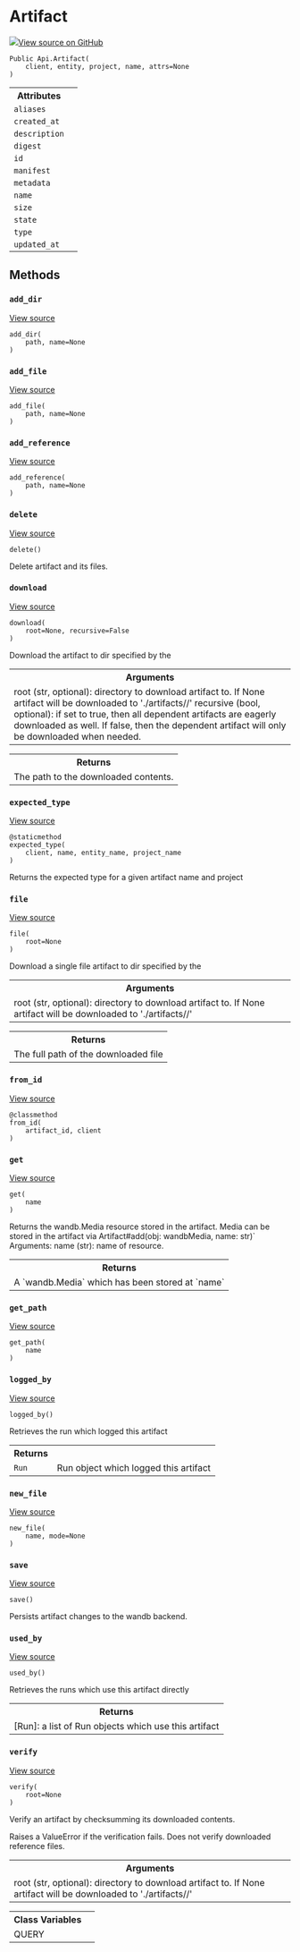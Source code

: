 # Artifact

<!-- Insert buttons and diff -->


[![](https://www.tensorflow.org/images/GitHub-Mark-32px.png)View source on GitHub](https://www.github.com/wandb/client/tree/master/wandb/apis/public.py#L2447-L3148)






<pre class="devsite-click-to-copy prettyprint lang-py tfo-signature-link">
<code>Public Api.Artifact(
    client, entity, project, name, attrs=None
)
</code></pre>



<!-- Placeholder for "Used in" -->




<!-- Tabular view -->
<table>
<tr><th>Attributes</th></tr>

<tr>
<td>
<code>aliases</code>
</td>
<td>

</td>
</tr><tr>
<td>
<code>created_at</code>
</td>
<td>

</td>
</tr><tr>
<td>
<code>description</code>
</td>
<td>

</td>
</tr><tr>
<td>
<code>digest</code>
</td>
<td>

</td>
</tr><tr>
<td>
<code>id</code>
</td>
<td>

</td>
</tr><tr>
<td>
<code>manifest</code>
</td>
<td>

</td>
</tr><tr>
<td>
<code>metadata</code>
</td>
<td>

</td>
</tr><tr>
<td>
<code>name</code>
</td>
<td>

</td>
</tr><tr>
<td>
<code>size</code>
</td>
<td>

</td>
</tr><tr>
<td>
<code>state</code>
</td>
<td>

</td>
</tr><tr>
<td>
<code>type</code>
</td>
<td>

</td>
</tr><tr>
<td>
<code>updated_at</code>
</td>
<td>

</td>
</tr>
</table>



## Methods

<h3 id="add_dir"><code>add_dir</code></h3>

<a target="_blank" href="https://www.github.com/wandb/client/tree/master/wandb/apis/public.py#L2666-L2667">View source</a>

<pre class="devsite-click-to-copy prettyprint lang-py tfo-signature-link">
<code>add_dir(
    path, name=None
)
</code></pre>




<h3 id="add_file"><code>add_file</code></h3>

<a target="_blank" href="https://www.github.com/wandb/client/tree/master/wandb/apis/public.py#L2663-L2664">View source</a>

<pre class="devsite-click-to-copy prettyprint lang-py tfo-signature-link">
<code>add_file(
    path, name=None
)
</code></pre>




<h3 id="add_reference"><code>add_reference</code></h3>

<a target="_blank" href="https://www.github.com/wandb/client/tree/master/wandb/apis/public.py#L2669-L2670">View source</a>

<pre class="devsite-click-to-copy prettyprint lang-py tfo-signature-link">
<code>add_reference(
    path, name=None
)
</code></pre>




<h3 id="delete"><code>delete</code></h3>

<a target="_blank" href="https://www.github.com/wandb/client/tree/master/wandb/apis/public.py#L2643-L2658">View source</a>

<pre class="devsite-click-to-copy prettyprint lang-py tfo-signature-link">
<code>delete()
</code></pre>

Delete artifact and its files.


<h3 id="download"><code>download</code></h3>

<a target="_blank" href="https://www.github.com/wandb/client/tree/master/wandb/apis/public.py#L2799-L2841">View source</a>

<pre class="devsite-click-to-copy prettyprint lang-py tfo-signature-link">
<code>download(
    root=None, recursive=False
)
</code></pre>

Download the artifact to dir specified by the <root>


<!-- Tabular view -->
<table>
<tr><th>Arguments</th></tr>
<tr>
<td>
root (str, optional): directory to download artifact to. If None
artifact will be downloaded to './artifacts/<self.name>/'
recursive (bool, optional): if set to true, then all dependent artifacts are
eagerly downloaded as well. If false, then the dependent artifact will
only be downloaded when needed.
</td>
</tr>

</table>



<!-- Tabular view -->
<table>
<tr><th>Returns</th></tr>
<tr>
<td>
The path to the downloaded contents.
</td>
</tr>

</table>



<h3 id="expected_type"><code>expected_type</code></h3>

<a target="_blank" href="https://www.github.com/wandb/client/tree/master/wandb/apis/public.py#L2601-L2641">View source</a>

<pre class="devsite-click-to-copy prettyprint lang-py tfo-signature-link">
<code>@staticmethod</code>
<code>expected_type(
    client, name, entity_name, project_name
)
</code></pre>

Returns the expected type for a given artifact name and project


<h3 id="file"><code>file</code></h3>

<a target="_blank" href="https://www.github.com/wandb/client/tree/master/wandb/apis/public.py#L2843-L2864">View source</a>

<pre class="devsite-click-to-copy prettyprint lang-py tfo-signature-link">
<code>file(
    root=None
)
</code></pre>

Download a single file artifact to dir specified by the <root>


<!-- Tabular view -->
<table>
<tr><th>Arguments</th></tr>
<tr>
<td>
root (str, optional): directory to download artifact to. If None
artifact will be downloaded to './artifacts/<self.name>/'
</td>
</tr>

</table>



<!-- Tabular view -->
<table>
<tr><th>Returns</th></tr>
<tr>
<td>
The full path of the downloaded file
</td>
</tr>

</table>



<h3 id="from_id"><code>from_id</code></h3>

<a target="_blank" href="https://www.github.com/wandb/client/tree/master/wandb/apis/public.py#L2469-L2509">View source</a>

<pre class="devsite-click-to-copy prettyprint lang-py tfo-signature-link">
<code>@classmethod</code>
<code>from_id(
    artifact_id, client
)
</code></pre>




<h3 id="get"><code>get</code></h3>

<a target="_blank" href="https://www.github.com/wandb/client/tree/master/wandb/apis/public.py#L2763-L2797">View source</a>

<pre class="devsite-click-to-copy prettyprint lang-py tfo-signature-link">
<code>get(
    name
)
</code></pre>

Returns the wandb.Media resource stored in the artifact. Media can be
stored in the artifact via Artifact#add(obj: wandbMedia, name: str)`
Arguments:
    name (str): name of resource.

<!-- Tabular view -->
<table>
<tr><th>Returns</th></tr>
<tr>
<td>
A `wandb.Media` which has been stored at `name`
</td>
</tr>

</table>



<h3 id="get_path"><code>get_path</code></h3>

<a target="_blank" href="https://www.github.com/wandb/client/tree/master/wandb/apis/public.py#L2692-L2761">View source</a>

<pre class="devsite-click-to-copy prettyprint lang-py tfo-signature-link">
<code>get_path(
    name
)
</code></pre>




<h3 id="logged_by"><code>logged_by</code></h3>

<a target="_blank" href="https://www.github.com/wandb/client/tree/master/wandb/apis/public.py#L3115-L3148">View source</a>

<pre class="devsite-click-to-copy prettyprint lang-py tfo-signature-link">
<code>logged_by()
</code></pre>

Retrieves the run which logged this artifact


<!-- Tabular view -->
<table>
<tr><th>Returns</th></tr>

<tr>
<td>
<code>Run</code>
</td>
<td>
Run object which logged this artifact
</td>
</tr>
</table>



<h3 id="new_file"><code>new_file</code></h3>

<a target="_blank" href="https://www.github.com/wandb/client/tree/master/wandb/apis/public.py#L2660-L2661">View source</a>

<pre class="devsite-click-to-copy prettyprint lang-py tfo-signature-link">
<code>new_file(
    name, mode=None
)
</code></pre>




<h3 id="save"><code>save</code></h3>

<a target="_blank" href="https://www.github.com/wandb/client/tree/master/wandb/apis/public.py#L2877-L2915">View source</a>

<pre class="devsite-click-to-copy prettyprint lang-py tfo-signature-link">
<code>save()
</code></pre>

Persists artifact changes to the wandb backend.


<h3 id="used_by"><code>used_by</code></h3>

<a target="_blank" href="https://www.github.com/wandb/client/tree/master/wandb/apis/public.py#L3071-L3113">View source</a>

<pre class="devsite-click-to-copy prettyprint lang-py tfo-signature-link">
<code>used_by()
</code></pre>

Retrieves the runs which use this artifact directly


<!-- Tabular view -->
<table>
<tr><th>Returns</th></tr>
<tr>
<td>
[Run]: a list of Run objects which use this artifact
</td>
</tr>

</table>



<h3 id="verify"><code>verify</code></h3>

<a target="_blank" href="https://www.github.com/wandb/client/tree/master/wandb/apis/public.py#L2917-L2942">View source</a>

<pre class="devsite-click-to-copy prettyprint lang-py tfo-signature-link">
<code>verify(
    root=None
)
</code></pre>

Verify an artifact by checksumming its downloaded contents.

Raises a ValueError if the verification fails. Does not verify downloaded
reference files.

<!-- Tabular view -->
<table>
<tr><th>Arguments</th></tr>
<tr>
<td>
root (str, optional): directory to download artifact to. If None
artifact will be downloaded to './artifacts/<self.name>/'
</td>
</tr>

</table>







<!-- Tabular view -->
<table>
<tr><th>Class Variables</th></tr>

<tr>
<td>
QUERY<a id="QUERY"></a>
</td>
<td>

</td>
</tr>
</table>

